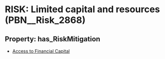 # RISK: __Limited capital and resources__ (PBN__Risk_2868)

## Property: has_RiskMitigation

* [Access to Financial Capital](PBN__Mitigation_1030)

